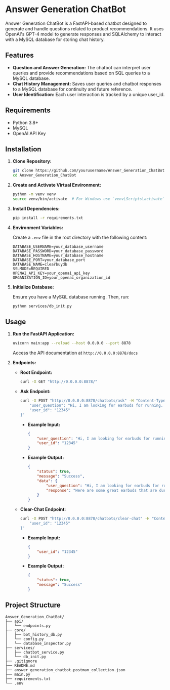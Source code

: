 # Answer Generation ChatBot

Answer Generation ChatBot is a FastAPI-based chatbot designed to generate and handle questions related to product recommendations. It uses OpenAI's GPT-4 model to generate responses and SQLAlchemy to interact with a MySQL database for storing chat history.

## Features

- **Question and Answer Generation:** The chatbot can interpret user queries and provide recommendations based on SQL queries to a MySQL database.
- **Chat History Management:** Saves user queries and chatbot responses to a MySQL database for continuity and future reference.
- **User Identification:** Each user interaction is tracked by a unique user_id.

## Requirements

- Python 3.8+
- MySQL
- OpenAI API Key

## Installation

1. **Clone Repository:**

   ```sh
   git clone https://github.com/yourusername/Answer_Generation_ChatBot.git
   cd Answer_Generation_ChatBot
   ```

2. **Create and Activate Virtual Environment:**

   ```sh
   python -m venv venv
   source venv/bin/activate  # For Windows use `venv\Scripts\activate`
   ```

3. **Install Dependencies:**

   ```sh
   pip install -r requirements.txt
   ```

4. **Environment Variables:**

   Create a `.env` file in the root directory with the following content:

   ```env
   DATABASE_USERNAME=your_database_username
   DATABASE_PASSWORD=your_database_password
   DATABASE_HOSTNAME=your_database_hostname
   DATABASE_PORT=your_database_port
   DATABASE_NAME=clearbuydb
   SSLMODE=REQUIRED
   OPENAI_API_KEY=your_openai_api_key
   ORGANIZATION_ID=your_openai_organization_id
   ```

5. **Initialize Database:**

   Ensure you have a MySQL database running. Then, run:

   ```sh
   python services/db_init.py
   ```

## Usage

1. **Run the FastAPI Application:**

   ```sh
   uvicorn main:app --reload --host 0.0.0.0 --port 8878
   ```

   Access the API documentation at `http://0.0.0.0:8878/docs`


2. **Endpoints:**

   - **Root Endpoint:**
      ```sh
      curl -X GET "http://0.0.0.0:8878/"
      ```

   - **Ask Endpoint:**
     ```sh
     curl -X POST "http://0.0.0.0:8878/chatbots/ask" -H "Content-Type: application/json" -d '{
         "user_question": "Hi, I am looking for earbuds for running. They must be durable and at a good price.",
         "user_id": "12345"
     }'
     ```

     - **Example Input:**
       ```json
       {
           "user_question": "Hi, I am looking for earbuds for running. They must be durable and at a good price.",
           "user_id": "12345"
       }
       ```

     - **Example Output:**
       ```json
       {
           "status": true,
           "message": "Success",
           "data": {
               "user_question": "Hi, I am looking for earbuds for running. They must be durable and at a good price.",
               "response": "Here are some great earbuds that are durable, affordable, and ideal for running:\n\n1. **Anker Soundcore Life A1**\n   - **Price:** $49.99\n   - **Full Overview:** These earbuds from Anker offer a secure fit, making them great for running. With good sound quality and a budget-friendly price, they are a solid choice for anyone looking to enjoy music while staying active.\n   - [Product Link](https://www.amazon.com/dp/B08KDZ2NZX?tag=at88-20&linkCode=ogi&th=1&psc=1)\n   - ![Image](https://clearbuy-cloud.nyc3.digitaloceanspaces.com/media/4232/Soundcore-by-Anker-Life-A1-True-Wireless-Earbuds.jpg)\n\n2. **Bose Sport Earbuds**\n   - **Price:** $179.00\n   - **Full Overview:** The Bose Sport Earbuds are very comfortable and make significant improvements over their predecessor, the Bose SoundSport Free. They come with a secure fit, fast charging, and good sound quality. However, they lack Bluetooth multipoint, and you need the Bose Music app to switch between devices.\n   - [Product Link](https://www.amazon.com/dp/B08CJCTG6Z?tag=at88-20&linkCode=ogi&th=1&psc=1)\n   - [Full Review](https://www.soundguys.com/bose-sport-earbuds-review-42944/)\n   - ![Image](https://clearbuy-cloud.nyc3.digitaloceanspaces.com/media/2965/Bose-Sport-Earbuds.jpg)\n\n3. **Jabra Elite 3**\n   - **Price:** $79.00\n   - **Full Overview:** The Jabra Elite 3 is an affordable option that offers support for aptX and good audio output. Pros include the price, sound quality, and battery life, but it lacks AAC support, and the microphone quality is mediocre.\n   - [Product Link](https://www.amazon.com/dp/B09B468VKX?tag=at88-20&linkCode=ogi&th=1&psc=1)\n   - [Full Review](https://www.soundguys.com/jabra-elite-3-review-59016/)\n   - ![Image](https://clearbuy-cloud.nyc3.digitaloceanspaces.com/media/5647/Jabra-Elite-3.jpg)\n\n4. **JLab Epic Air Sport ANC**\n   - **Price:** $99.00\n   - **Full Overview:** The JLab Epic Air Sport ANC is a durable, affordable, and versatile option for multifaceted individuals. Whether you're working out, on a hike, on public transit, or relaxing at home, these earbuds will be a reliable option for you.\n   - [Product Link](https://www.amazon.com/dp/B08W2FP767?tag=at88-20&linkCode=ogi&th=1&psc=1)\n   - [Full Review](https://www.soundguys.com/jlab-epic-air-sport-anc-review-74290/)\n   - ![Image](https://clearbuy-cloud.nyc3.digitaloceanspaces.com/media/3788/JLab-Epic-Air-Sport-ANC.jpg)\n\nThese earbuds are designed to stay in place and provide a secure fit, making them ideal for running.\n\n\nContinue the discussion."
           }
       }
       ```
     
   - **Clear-Chat Endpoint:**
     ```sh
     curl -X POST "http://0.0.0.0:8878/chatbots/clear-chat" -H "Content-Type: application/json" -d '{
         "user_id": "12345"
     }'
     ```

     - **Example Input:**
       ```json
       {
           "user_id": "12345"
       }
       ```

     - **Example Output:**
       ```json
       {
           "status": true,
           "message": "Success"
       }
       ```

## Project Structure

```
Answer_Generation_ChatBot/
├── api/
│   └── endpoints.py
├── core/
│   ├── bot_history_db.py
│   └── config.py
│   └── database_inspector.py
├── services/
│   ├── chatbot_service.py
│   └── db_init.py
├── .gitignore
├── README.md
├── answer_generation_chatbot.postman_collection.json
├── main.py
├── requirements.txt
└── .env
```
